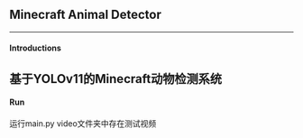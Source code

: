 ## Minecraft Animal Detector
---
#### Introductions
基于YOLOv11的Minecraft动物检测系统
----
#### Run
运行main.py
video文件夹中存在测试视频
